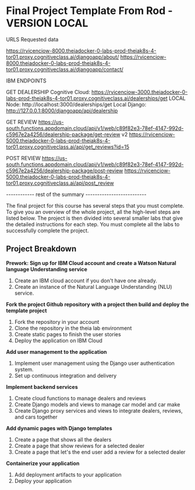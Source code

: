 # Final Project Template From Rod - VERSION LOCAL

URLS Requested data

https://rvicenciow-8000.theiadocker-0-labs-prod-theiak8s-4-tor01.proxy.cognitiveclass.ai/djangoapp/about/
https://rvicenciow-8000.theiadocker-0-labs-prod-theiak8s-4-tor01.proxy.cognitiveclass.ai/djangoapp/contact/

IBM ENDPOINTS

GET DEALERSHIP
Cognitive Cloud: https://rvicenciow-3000.theiadocker-0-labs-prod-theiak8s-4-tor01.proxy.cognitiveclass.ai/dealerships/get
LOCAL Node: http://localhost:3000/dealerships/get
Local Django: http://127.0.0.1:8000/djangoapp/api/dealership

GET REVIEW
https://us-south.functions.appdomain.cloud/api/v1/web/c89f82e3-78ef-4147-992d-c5967e2a4256/dealership-package/get-review
v2 https://rvicenciow-5000.theiadocker-0-labs-prod-theiak8s-4-tor01.proxy.cognitiveclass.ai/api/get_reviews?id=15

POST REVIEW
https://us-south.functions.appdomain.cloud/api/v1/web/c89f82e3-78ef-4147-992d-c5967e2a4256/dealership-package/post-review
https://rvicenciow-5000.theiadocker-0-labs-prod-theiak8s-4-tor01.proxy.cognitiveclass.ai/api/post_review

------------ rest of the summary --------------------------

The final project for this course has several steps that you must complete.
To give you an overview of the whole project, all the high-level steps are listed below.
The project is then divided into several smaller labs that give the detailed instructions for each step.
You must complete all the labs to successfully complete the project.

## Project Breakdown

**Prework: Sign up for IBM Cloud account and create a Watson Natural language Understanding service**

1. Create an IBM cloud account if you don't have one already.
2. Create an instance of the Natural Language Understanding (NLU) service.

**Fork the project Github repository with a project then build and deploy the template project**

1. Fork the repository in your account
2. Clone the repository in the theia lab environment
3. Create static pages to finish the user stories
4. Deploy the application on IBM Cloud

**Add user management to the application**

1. Implement user management using the Django user authentication system.
2. Set up continuous integration and delivery

**Implement backend services**

1. Create cloud functions to manage dealers and reviews
2. Create Django models and views to manage car model and car make
3. Create Django proxy services and views to integrate dealers, reviews, and cars together

**Add dynamic pages with Django templates**

1. Create a page that shows all the dealers
2. Create a page that show reviews for a selected dealer
3. Create a page that let's the end user add a review for a selected dealer

**Containerize your application**

1. Add deployment artifacts to your application
2. Deploy your application
